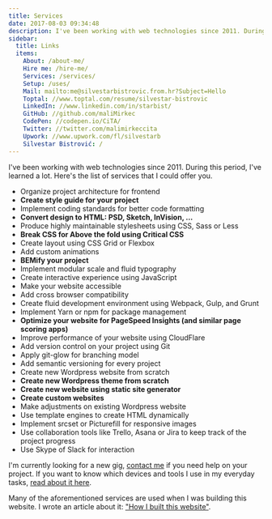 ```yaml
---
title: Services
date: 2017-08-03 09:34:48
description: I've been working with web technologies since 2011. During this period, I've learned a lot. Here's the list of services that I could offer you.
sidebar:
  title: Links
  items:
    About: /about-me/
    Hire me: /hire-me/
    Services: /services/
    Setup: /uses/
    Mail: mailto:me@silvestarbistrovic.from.hr?Subject=Hello
    Toptal: //www.toptal.com/resume/silvestar-bistrovic
    LinkedIn: //www.linkedin.com/in/starbist/
    GitHub: //github.com/maliMirkec
    CodePen: //codepen.io/CiTA/
    Twitter: //twitter.com/malimirkeccita
    Upwork: //www.upwork.com/fl/silvestarb
    Silvestar Bistrović: /
---
```


I've been working with web technologies since 2011. During this period, I've learned a lot. Here's the list of services that I could offer you.

- Organize project architecture for frontend
- **Create style guide for your project**
- Implement coding standards for better code formatting
- **Convert design to HTML: PSD, Sketch, InVision, ...**
- Produce highly maintainable stylesheets using CSS, Sass or Less
- **Break CSS for Above the fold using Critical CSS**
- Create layout using CSS Grid or Flexbox
- Add custom animations
- **BEMify your project**
- Implement modular scale and fluid typography
- Create interactive experience using JavaScript
- Make your website accessible
- Add cross browser compatibility
- Create fluid development environment using Webpack, Gulp, and Grunt
- Implement Yarn or npm for package management
- **Optimize your website for PageSpeed Insights (and similar page scoring apps)**
- Improve performance of your website using CloudFlare
- Add version control on your project using Git
- Apply git-glow for branching model
- Add semantic versioning for every project
- Create new Wordpress website from scratch
- **Create new Wordpress theme from scratch**
- **Create new website using static site generator**
- **Create custom websites**
- Make adjustments on existing Wordpress website
- Use template engines to create HTML dynamically
- Implement srcset or Picturefill for responsive images
- Use collaboration tools like Trello, Asana or Jira to keep track of the project progress
- Use Skype of Slack for interaction

I'm currently looking for a new gig, [contact me](/hire-me/) if you need help on your project.
If you want to know which devices and tools I use in my everyday tasks, [read about it here](/uses/).

Many of the aforementioned services are used when I was building this website. I wrote an article about it: ["How I built this website"](/how/).
